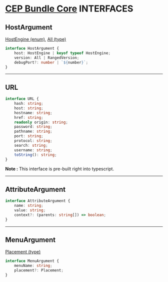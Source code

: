 # [CEP Bundle Core](../README.md) **INTERFACES**

## **HostArgument**

[HostEngine (enum)](enums.md#HostEngine), [All (type)](types.md#All)

```typescript
interface HostArgument {
	host: HostEngine | keyof typeof HostEngine;
	version: All | RangedVersion;
	debugPort?: number | `${number}`;
}
```

---

## **URL**

```typescript
interface URL {
	hash: string;
	host: string;
	hostname: string;
	href: string;
	readonly origin: string;
	password: string;
	pathname: string;
	port: string;
	protocol: string;
	search: string;
	username: string;
	toString(): string;
}
```

**Note :** This interface is pre-built right into typescript.

---

## **AttributeArgument**

```typescript
interface AttributeArgument {
	name: string;
	value: string;
	context?: (parents: string[]) => boolean;
}
```

---

## **MenuArgument**

[Placement (type)](types.md#Placement)

```typescript
interface MenuArgument {
	menuName: string;
	placement?: Placement;
}
```
